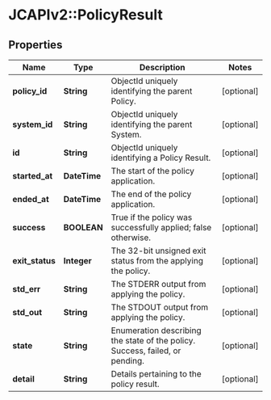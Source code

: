 # JCAPIv2::PolicyResult

## Properties
Name | Type | Description | Notes
------------ | ------------- | ------------- | -------------
**policy_id** | **String** | ObjectId uniquely identifying the parent Policy. | [optional] 
**system_id** | **String** | ObjectId uniquely identifying the parent System. | [optional] 
**id** | **String** | ObjectId uniquely identifying a Policy Result. | [optional] 
**started_at** | **DateTime** | The start of the policy application. | [optional] 
**ended_at** | **DateTime** | The end of the policy application. | [optional] 
**success** | **BOOLEAN** | True if the policy was successfully applied; false otherwise. | [optional] 
**exit_status** | **Integer** | The 32-bit unsigned exit status from the applying the policy. | [optional] 
**std_err** | **String** | The STDERR output from applying the policy. | [optional] 
**std_out** | **String** | The STDOUT output from applying the policy. | [optional] 
**state** | **String** | Enumeration describing the state of the policy. Success, failed, or pending. | [optional] 
**detail** | **String** | Details pertaining to the policy result. | [optional] 


